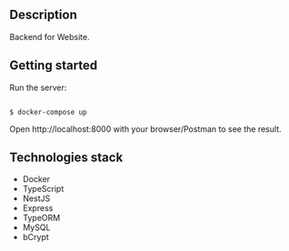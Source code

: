 ## Description

Backend for Website. 

## Getting started

Run the server:

```

$ docker-compose up

```

Open http://localhost:8000 with your browser/Postman to see the result.

## Technologies stack

  * Docker
  * TypeScript
  * NestJS
  * Express
  * TypeORM
  * MySQL
  * bCrypt